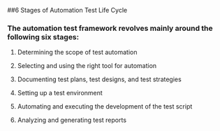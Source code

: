 ##6 Stages of Automation Test Life Cycle

### The automation test framework revolves mainly around the following six stages:

1. Determining the scope of test automation

2. Selecting and using the right tool for automation

3. Documenting test plans, test designs, and test strategies

4. Setting up a test environment

5. Automating and executing the development of the test script

6. Analyzing and generating test reports
